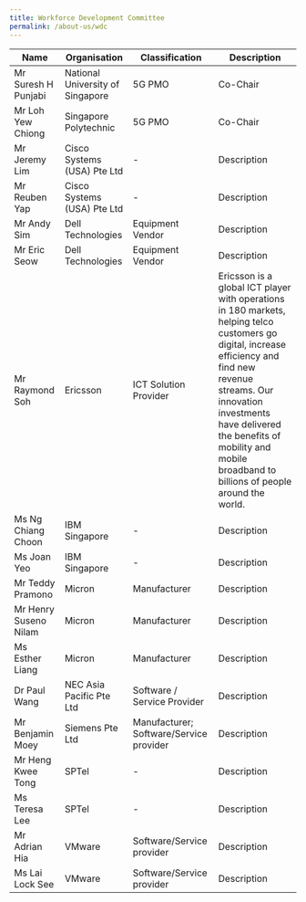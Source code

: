 ```yaml
---
title: Workforce Development Committee
permalink: /about-us/wdc
---
```

| Name | Organisation | Classification | Description |
| -------- | -------- | -------- |-------- |
|Mr Suresh H Punjabi     |National University of Singapore     | 5G PMO   |Co-Chair   |
|Mr Loh Yew Chiong     |Singapore Polytechnic     | 5G PMO   |Co-Chair   |
|Mr Jeremy Lim     |Cisco Systems (USA) Pte Ltd     |  -    |Description   |
|Mr Reuben Yap     | Cisco Systems (USA) Pte Ltd     |  -    |Description   |
|Mr Andy Sim     |Dell Technologies     | Equipment Vendor   |Description   |
|Mr Eric Seow     |Dell Technologies     | Equipment Vendor   |Description   |
|Mr Raymond Soh     | Ericsson | ICT Solution Provider|Ericsson is a global ICT player with operations in 180 markets, helping telco customers go digital, increase efficiency and find new revenue streams. Our innovation investments have delivered the benefits of mobility and mobile broadband to billions of people around the world.    |
|Ms Ng Chiang Choon |IBM Singapore     |  -    |Description   |
|Ms Joan Yeo| IBM Singapore     |  -    |Description   |
|Mr Teddy Pramono     | Micron | Manufacturer |Description   |
|Mr Henry Suseno Nilam     | Micron | Manufacturer |Description   |
|Ms Esther Liang | Micron | Manufacturer |Description   |
|Dr Paul Wang     | NEC Asia Pacific Pte Ltd | Software / Service Provider |Description   |
|Mr Benjamin Moey     | Siemens Pte Ltd | Manufacturer; Software/Service provider |Description   |
|Mr Heng Kwee Tong     |SPTel     |  -    |Description   |
|Ms Teresa Lee |SPTel     |  -    |Description   |
|Mr Adrian Hia     |VMware | Software/Service provider |Description   |
|Ms Lai Lock See| VMware | Software/Service provider |Description   |
